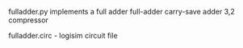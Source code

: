 fulladder.py implements a full adder
   full-adder
   carry-save adder
   3,2 compressor

fulladder.circ - logisim circuit file


